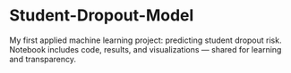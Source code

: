 # Student-Dropout-Model
My first applied machine learning project: predicting student dropout risk. Notebook includes code, results, and visualizations — shared for learning and transparency.
